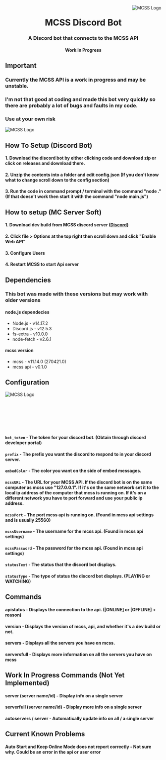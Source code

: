 <img src="https://i.imgur.com/uJFyBwF.png" alt="MCSS Logo" align="right">
<div align="center">
  <h1>MCSS Discord Bot</h1>
  <h3>A Discord bot that connects to the MCSS API</h3>
  <h4>Work In Progress</h4>
<div align="left">

## Important
  ### Currently the MCSS API is a work in progress and may be unstable.
  ### I'm not that good at coding and made this bot very quickly so there are probably a lot of bugs and faults in my code.
  ### Use at your own risk
<img src="https://i.imgur.com/VMvFUdp.png" alt="MCSS Logo" align="center">
  
## How To Setup (Discord Bot)
  #### 1. Download the discord bot by either clicking code and download zip or click on releases and download there.
  #### 2. Unzip the contents into a folder and edit config.json (If you don't know what to change scroll down to the config section)
  #### 3. Run the code in command prompt / terminal with the command "node ." (If that doesn't work then start it with the command "node main.js")
## How to setup (MC Server Soft)
  #### 1. Download dev build from MCSS discord server (<a href="url">Discord</a>)
  #### 2. Click file > Options at the top right then scroll down and click "Enable Web API"
  #### 3. Configure Users
  #### 4. Restart MCSS to start Api server
## Dependencies
  ### This bot was made with these versions but may work with older versions
  #### node.js dependecies
  * Node.js - v14.17.2
  * Discord.js - v12.5.3
  * fs-extra - v10.0.0
  * node-fetch - v2.6.1
  #### mcss version
  * mcss - v11.14.0 (270421.0)
  * mcss api - v0.1.0
## Configuration
  <img src="https://i.imgur.com/0WSMT0w.png" alt="MCSS Logo" align="left">
  <br />
  <br />
  <br />
  <br />
  <br />
  <br />
  <br />
  
  #### <code>bot_token</code> - The token for your discord bot. (Obtain through discord developer portal)
  #### <code>prefix</code> - The prefix you want the discord to respond to in your discord server.
  #### <code>embedColor</code> - The color you want on the side of embed messages.
  #### <code>mcssURL</code> - The URL for your MCSS API. If the discord bot is on the same computer as mcss use "127.0.0.1". If it's on the same network set it to the local ip address of the computer that mcss is running on. If it's on a different network you have to port forward and use your public ip address.
  #### <code>mcssPort</code> - The port mcss api is running on. (Found in mcss api settings and is usually 25560)
  #### <code>mcssUsername</code> - The username for the mcss api. (Found in mcss api settings)
  #### <code>mcssPassword</code> - The password for the mcss api. (Found in mcss api settings)
  #### <code>statusText</code> - The status that the discord bot displays.
  #### <code>statusType</code> - The type of status the discord bot displays. (PLAYING or WATCHING)
## Commands
  #### apistatus - Displays the connection to the api. ([ONLINE] or [OFFLINE] + reason)
  #### version - Displays the version of mcss, api, and whether it's a dev build or not.
  #### servers - Displays all the servers you have on mcss.
  #### serversfull - Displays more information on all the servers you have on mcss
## Work In Progress Commands (Not Yet Implemented)
  #### server (server name/id) - Display info on a single server
  #### serverfull (server name/id) - Display more info on a single server
  #### autoservers / server - Automatically update info on all / a single server
## Current Known Problems
  #### Auto Start and Keep Online Mode does not report correctly - Not sure why. Could be an error in the api or user error
